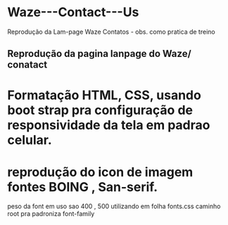 # Waze---Contact---Us
Reprodução da Lam-page Waze Contatos - obs. como pratica de treino 

## Reprodução da pagina lanpage do Waze/ conatact 

# Formatação HTML, CSS, usando boot strap pra configuração de responsividade da tela em padrao celular.

# reprodução do icon de imagem fontes BOING , San-serif.
peso da font em uso sao 400 , 500
utilizando em folha fonts.css caminho root pra padroniza font-family 
